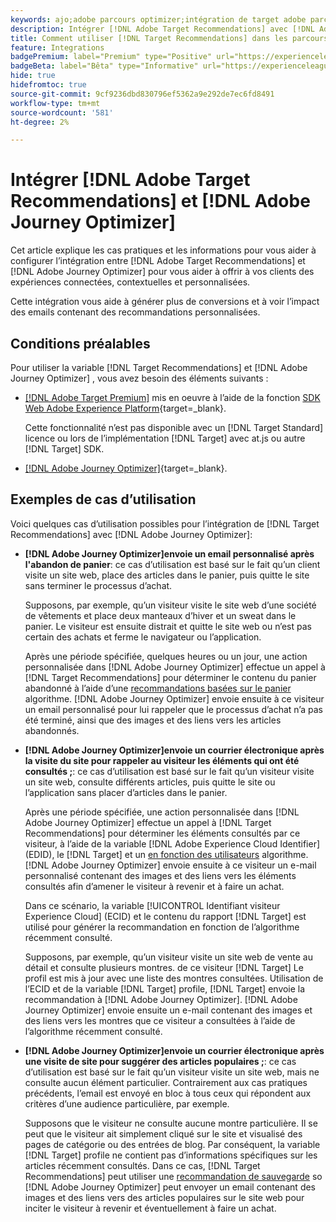 ```yaml
---
keywords: ajo;adobe parcours optimizer;intégration de target adobe parcours optimizer;recommandations;recommandations target;intégration
description: Intégrer [!DNL Adobe Target Recommendations] avec [!DNL Adobe Journey Optimizer].
title: Comment utiliser [!DNL Target Recommendations] dans les parcours client utilisant [!DNL Adobe Journey Optimizer]?
feature: Integrations
badgePremium: label="Premium" type="Positive" url="https://experienceleague.adobe.com/docs/target/using/introduction/intro.html?lang=en#premium newtab=true" tooltip="Découvrez les fonctionnalités incluses dans Target Premium."
badgeBeta: label="Bêta" type="Informative" url="https://experienceleague.adobe.com/docs/target/using/introduction/intro.html#beta newtab=true?lang=fr" tooltip="Quelles sont les fonctionnalités bêta dans  [!DNL Adobe Target] ?"
hide: true
hidefromtoc: true
source-git-commit: 9cf9236dbd830796ef5362a9e292de7ec6fd8491
workflow-type: tm+mt
source-wordcount: '581'
ht-degree: 2%

---
```


# Intégrer [!DNL Adobe Target Recommendations] et [!DNL Adobe Journey Optimizer]

Cet article explique les cas pratiques et les informations pour vous aider à configurer l’intégration entre [!DNL Adobe Target Recommendations] et [!DNL Adobe Journey Optimizer] pour vous aider à offrir à vos clients des expériences connectées, contextuelles et personnalisées.

Cette intégration vous aide à générer plus de conversions et à voir l’impact des emails contenant des recommandations personnalisées.

## Conditions préalables

Pour utiliser la variable [!DNL Target Recommendations] et [!DNL Adobe Journey Optimizer] , vous avez besoin des éléments suivants :

* [[!DNL Adobe Target Premium]](/help/main/c-intro/intro.md#premium) mis en oeuvre à l’aide de la fonction [SDK Web Adobe Experience Platform](https://experienceleague.corp.adobe.com/docs/target-dev/developer/client-side/aep-web-sdk.html?lang=fr){target=_blank}.

  Cette fonctionnalité n’est pas disponible avec un [!DNL Target Standard] licence ou lors de l’implémentation [!DNL Target] avec at.js ou autre [!DNL Target] SDK.

* [[!DNL Adobe Journey Optimizer]](https://experienceleague.adobe.com/docs/journey-optimizer/using/ajo-home.html){target=_blank}.

## Exemples de cas d’utilisation

Voici quelques cas d’utilisation possibles pour l’intégration de [!DNL Target Recommendations] avec [!DNL Adobe Journey Optimizer]:

* **[!DNL Adobe Journey Optimizer]envoie un email personnalisé après l&#39;abandon de panier**: ce cas d’utilisation est basé sur le fait qu’un client visite un site web, place des articles dans le panier, puis quitte le site sans terminer le processus d’achat.

  Supposons, par exemple, qu’un visiteur visite le site web d’une société de vêtements et place deux manteaux d’hiver et un sweat dans le panier. Le visiteur est ensuite distrait et quitte le site web ou n’est pas certain des achats et ferme le navigateur ou l’application.

  Après une période spécifiée, quelques heures ou un jour, une action personnalisée dans [!DNL Adobe Journey Optimizer] effectue un appel à [!DNL Target Recommendations] pour déterminer le contenu du panier abandonné à l’aide d’une [recommandations basées sur le panier](/help/main/c-recommendations/c-algorithms/base-the-recommendation-on-a-recommendation-key.md) algorithme. [!DNL Adobe Journey Optimizer] envoie ensuite à ce visiteur un email personnalisé pour lui rappeler que le processus d’achat n’a pas été terminé, ainsi que des images et des liens vers les articles abandonnés.

* **[!DNL Adobe Journey Optimizer]envoie un courrier électronique après la visite du site pour rappeler au visiteur les éléments qui ont été consultés ;**: ce cas d’utilisation est basé sur le fait qu’un visiteur visite un site web, consulte différents articles, puis quitte le site ou l’application sans placer d’articles dans le panier.

  Après une période spécifiée, une action personnalisée dans [!DNL Adobe Journey Optimizer] effectue un appel à [!DNL Target Recommendations] pour déterminer les éléments consultés par ce visiteur, à l’aide de la variable [!DNL Adobe Experience Cloud Identifier] (EDID), le [!DNL Target] et un [en fonction des utilisateurs](/help/main/c-recommendations/c-algorithms/base-the-recommendation-on-a-recommendation-key.md) algorithme. [!DNL Adobe Journey Optimizer] envoie ensuite à ce visiteur un e-mail personnalisé contenant des images et des liens vers les éléments consultés afin d’amener le visiteur à revenir et à faire un achat.

  Dans ce scénario, la variable [!UICONTROL Identifiant visiteur Experience Cloud] (ECID) et le contenu du rapport [!DNL Target] est utilisé pour générer la recommandation en fonction de l’algorithme récemment consulté.

  Supposons, par exemple, qu’un visiteur visite un site web de vente au détail et consulte plusieurs montres. de ce visiteur [!DNL Target] Le profil est mis à jour avec une liste des montres consultées. Utilisation de l’ECID et de la variable [!DNL Target] profile, [!DNL Target] envoie la recommandation à [!DNL Adobe Journey Optimizer]. [!DNL Adobe Journey Optimizer] envoie ensuite un e-mail contenant des images et des liens vers les montres que ce visiteur a consultées à l’aide de l’algorithme récemment consulté.

* **[!DNL Adobe Journey Optimizer]envoie un courrier électronique après une visite de site pour suggérer des articles populaires ;**: ce cas d’utilisation est basé sur le fait qu’un visiteur visite un site web, mais ne consulte aucun élément particulier. Contrairement aux cas pratiques précédents, l’email est envoyé en bloc à tous ceux qui répondent aux critères d’une audience particulière, par exemple.

  Supposons que le visiteur ne consulte aucune montre particulière. Il se peut que le visiteur ait simplement cliqué sur le site et visualisé des pages de catégorie ou des entrées de blog. Par conséquent, la variable [!DNL Target] profile ne contient pas d’informations spécifiques sur les articles récemment consultés. Dans ce cas, [!DNL Target Recommendations] peut utiliser une [recommandation de sauvegarde](/help/main/c-recommendations/c-algorithms/backup-recs.md) so [!DNL Adobe Journey Optimizer] peut envoyer un email contenant des images et des liens vers des articles populaires sur le site web pour inciter le visiteur à revenir et éventuellement à faire un achat.



